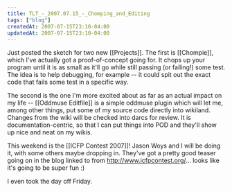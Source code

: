 ```yaml
---
title: TLT_-_2007.07.15_-_Chomping_and_Editing
tags: ["blog"]
createdAt: 2007-07-15T23:10-04:00
updatedAt: 2007-07-15T23:10-04:00
---
```


Just posted the sketch for two new [[Projects]]. The first is [[Chompie]], which I've actually got a proof-of-concept going for. It chops up your program until it is as small as it'll go while still passing (or failing!) some test. The idea is to help debugging, for example -- it could spit out the exact code that fails some test in a specific way.

The second is the one I'm more excited about as far as an actual impact on my life -- [[Oddmuse Editfile]] is a simple oddmuse plugin which will let me, among other things, put some of my source code directly into wikiland. Changes from the wiki will be checked into darcs for review. It is documentation-centric, so that I can put things into POD and they'll show up nice and neat on my wikis.

This weekend is the [[ICFP Contest 2007]]! Jason Woys and I will be doing it, with some others maybe dropping in. They've got a pretty good teaser going on in the blog linked to from http://www.icfpcontest.org/... looks like it's going to be super fun :)

I even took the day off Friday.

